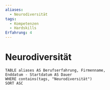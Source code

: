 ```yaml
---
aliases:
  - Neurodiversität
tags:
  - Kompetenzen
  - Hardskills
Erfahrung: 4
---
```


# Neurodiversität

```dataview
TABLE aliases AS Berufserfahrung, Firmenname,
Enddatum - Startdatum AS Dauer
WHERE contains(tags, "Neurodiversität")
SORT ASC
```
